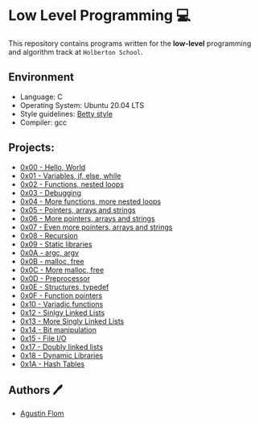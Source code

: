 # Low Level Programming :computer:

This repository contains programs written for the **low-level** programming and algorithm track at `Holberton School`. 

## Environment 
* Language: C
* Operating System: Ubuntu 20.04 LTS
* Style guidelines: [Betty style](https://github.com/holbertonschool/Betty/wiki)
* Compiler: gcc 

## Projects:

* [0x00 - Hello, World](./0x00-hello_world)
* [0x01 - Variables, if, else, while](./0x01-variables_if_else_while)
* [0x02 - Functions, nested loops](./0x02-functions_nested_loops)
* [0x03 - Debugging](./0x03-debugging)
* [0x04 - More functions, more nested loops](./0x04-more_functions_nested_loops)
* [0x05 - Pointers, arrays and strings](./0x05-pointers_arrays_strings)
* [0x06 - More pointers, arrays and strings](./0x06-pointers_arrays_strings)
* [0x07 - Even more pointers, arrays and strings](./0x07-pointers_arrays_strings)
* [0x08 - Recursion](./0x08-recursion)
* [0x09 - Static libraries](./0x09-static_libraries)
* [0x0A - argc, argv](./0x0A-argc_argv)
* [0x0B - malloc, free](./0x0B-malloc_free)
* [0x0C - More malloc, free](./0x0C-more_malloc_free)
* [0x0D - Preprocessor](./0x0D-preprocessor)
* [0x0E - Structures, typedef](./0x0E-structures_typedef)
* [0x0F - Function pointers](./0x0F-function_pointers)
* [0x10 - Variadic functions](./0x10-variadic_functions)
* [0x12 - Sinlgy Linked Lists](./0x12-singly_linked_lists)
* [0x13 - More Singly Linked Lists](./0x13-more_singly_linked_lists)
* [0x14 - Bit manipulation](./0x14-bit_manipulation)
* [0x15 - File I/O](./0x15-file_io)
* [0x17 - Doubly linked lists](./0x17-doubly_linked_lists)
* [0x18 - Dynamic Libraries](./0x18-dynamic_libraries)
* [0x1A - Hash Tables](./0x1A-hash_tables)

## Authors :pen:

* [Agustin Flom](https://www.linkedin.com/in/agustin-f/)

